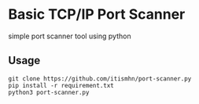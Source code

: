 # Basic TCP/IP Port Scanner 

simple port scanner tool using python

## Usage
```
git clone https://github.com/itismhn/port-scanner.py
pip install -r requirement.txt
python3 port-scanner.py
```

